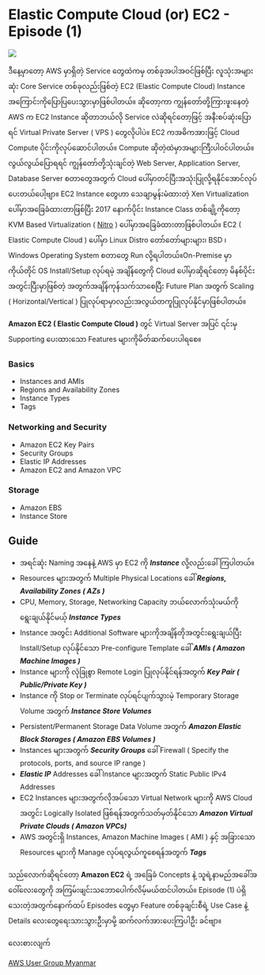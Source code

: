 # Elastic Compute Cloud \(or\) EC2 - Episode \(1\)

![](https://i.imgur.com/dRgLosS.jpg)

ဒီနေ့မှာတော့ AWS မှာရှိတဲ့ Service တွေထဲကမှ တစ်ခုအပါအဝင်ဖြစ်ပြီး လူသုံးအများဆုံး Core Service တစ်ခုလည်းဖြစ်တဲ့ EC2 \(Elastic Compute Cloud\) Instance အကြောင်းကိုပြောပြပေးသွားမှာဖြစ်ပါတယ်။ ဆိုတော့ကာ ကျွန်တော်တို့ကြားဖူးနေတဲ့ AWS က EC2 Instance ဆိုတာဘယ်လို Service လဲဆိုရင်တော့ဖြင့် အနီးစပ်ဆုံးပြောရင် Virtual Private Server \( VPS \) တွေလိုပါပဲ။ EC2 ကအဓိကအားဖြင့် Cloud Compute ပိုင်းကိုလုပ်ဆောင်ပါတယ်။ Compute ဆိုတဲ့ထဲမှာအများကြီးပါဝင်ပါတယ်။ လွယ်လွယ်ပြောရရင် ကျွန်တော်တို့သုံးချင်တဲ့ Web Server, Application Server, Database Server စတာတွေအတွက် Cloud ပေါ်မှာတင်ပြီးအသုံးပြုလို့ရနိုင်အောင်လုပ်ပေးတယ်ပေါ့ဗျာ။ EC2 Instance တွေဟာ သေချာမွန်းမံထားတဲ့ Xen Virtualization ပေါ်မှာအခြေခံထားတာဖြစ်ပြီး 2017 နောက်ပိုင်း Instance Class တစ်ချို့ကိုတော့ KVM Based Virtualization \( [Nitro](http://www.brendangregg.com/blog/2017-11-29/aws-ec2-virtualization-2017.html) \) ပေါ်မှာအခြေခံထားတာဖြစ်ပါတယ်။ EC2 \( Elastic Compute Cloud \) ပေါ်မှာ Linux Distro တော်တော်များများ၊ BSD ၊ Windows Operating System စတာတွေ Run လို့ရပါတယ်။On-Premise မှာ ကိုယ်တိုင် OS Install/Setup လုပ်ရမဲ့ အချိန်တွေကို Cloud ပေါ်မှာဆိုရင်တော့ မိနစ်ပိုင်းအတွင်းပြီးမှာဖြစ်တဲ့ အတွက်အချိန်ကုန်သက်သာစေပြီး Future Plan အတွက် Scaling \( Horizontal/Vertical \) ပြုလုပ်ရာမှာလည်းအလွယ်တကူပြုလုပ်နိုင်မှာဖြစ်ပါတယ်။

**Amazon EC2 \( Elastic Compute Cloud \)** တွင် Virtual Server အပြင် ၎င်းမှ Supporting ပေးထားသော Features များကိုမိတ်ဆက်ပေးပါရစေ။

### Basics

* Instances and AMIs
* Regions and Availability Zones
* Instance Types
* Tags

### Networking and Security

* Amazon EC2 Key Pairs
* Security Groups
* Elastic IP Addresses
* Amazon EC2 and Amazon VPC

### Storage

* Amazon EBS
* Instance Store

## Guide

* အရင်ဆုံး Naming အနေနဲ့ AWS မှာ EC2 ကို _**Instance**_ လို့လည်းခေါ်ကြပါတယ်။
* Resources များအတွက် Multiple Physical Locations ခေါ်  _**Regions, Availability Zones \( AZs \)**_
* CPU, Memory, Storage, Networking Capacity ဘယ်လောက်သုံးမယ်ကိုရွေးချယ်နိုင်မယ့် _**Instance Types**_
* Instance အတွင်း Additional Software များကိုအချိန်တိုအတွင်းရွေးချယ်ပြီး Install/Setup လုပ်နိုင်သော Pre-configure Template ခေါ် _**AMIs \( Amazon Machine Images \)**_ 
* Instance များကို လုံခြုစွာ Remote Login ပြုလုပ်နိုင်ရန်အတွက်  _**Key Pair \( Public/Private Key \)**_
* Instance ကို Stop or Terminate လုပ်ရင်ပျက်သွားမဲ့ Temporary Storage Volume အတွက် _**Instance Store Volumes**_ 
* Persistent/Permanent Storage Data Volume အတွက် _**Amazon Elastic Block Storages \( Amazon EBS Volumes \)**_
* Instances များအတွက်  _**Security Groups**_   ခေါ် Firewall \( Specify the protocols, ports, and source IP range \) 
* _**Elastic IP**_ Addresses ခေါ် Instance များအတွက် Static Public IPv4 Addresses
* EC2 Instances များအတွက်လိုအပ်သော Virtual Network များကို AWS Cloud အတွင်း Logically Isolated ဖြစ်ရန်အတွက်သတ်မှတ်နိုင်သော _**Amazon Virtual Private Clouds \( Amazon VPCs\)**_
* AWS အတွင်းရှိ Instances, Amazon Machine Images \( AMI \) နှင့် အခြားသော Resources များကို Manage လုပ်ရလွယ်ကူစေရန်အတွက် _**Tags**_

သည်လောက်ဆိုရင်တော့ **Amazon EC2** ရဲ့ အခြေခံ Concepts နဲ့ သူရဲ့နာမည်အခေါ်အဝေါ်လေးတွေကို အကြမ်းဖျင်းသဘောပေါက်လိမ့်မယ်ထင်ပါတယ်။ Episode \(1\) ပဲရှိသေးတဲ့အတွက်နောက်ထပ် Episodes တွေမှာ Feature တစ်ခုချင်းစီရဲ့ Use Case နဲ့ Details လေးတွေရေးသားသွားဦးမှာမို့ ဆက်လက်အားပေးကြပါဦး ခင်ဗျာ။

လေးစားလျက်

 [AWS User Group Myanmar](https://www.facebook.com/awsugmm/)

